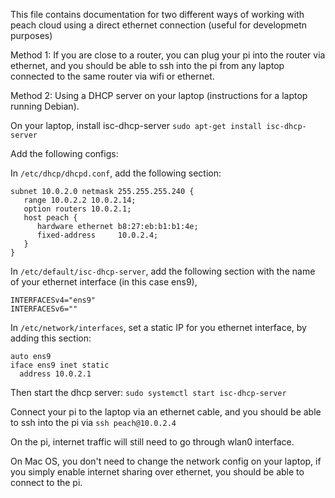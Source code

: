 This file contains documentation for two different ways of working with peach cloud 
using a direct ethernet connection (useful for developmetn purposes)

Method 1:
If you are close to a router, you can plug your pi into the router via ethernet, 
and you should be able to ssh into the pi from any laptop connected to the same router
via wifi or ethernet.

Method 2:
Using a DHCP server on your laptop (instructions for a laptop running Debian). 

On your laptop, install isc-dhcp-server
`sudo apt-get install isc-dhcp-server`

Add the following configs:

In `/etc/dhcp/dhcpd.conf`, 
add the following section:
```
subnet 10.0.2.0 netmask 255.255.255.240 {
   range 10.0.2.2 10.0.2.14;
   option routers 10.0.2.1;
   host peach {
      hardware ethernet b8:27:eb:b1:b1:4e;
      fixed-address     10.0.2.4;
   }
}
```

In `/etc/default/isc-dhcp-server`,
add the following section with the name of your ethernet interface (in this case ens9),
```
INTERFACESv4="ens9"
INTERFACESv6=""
```

In `/etc/network/interfaces`,
set a static IP for you ethernet interface,
by adding this section:

```
auto ens9
iface ens9 inet static
  address 10.0.2.1
```

Then start the dhcp server:
```sudo systemctl start isc-dhcp-server```

Connect your pi to the laptop via an ethernet cable, and you should be able to ssh into the pi via
```ssh peach@10.0.2.4```

On the pi, internet traffic will still need to go through wlan0 interface.


On Mac OS, you don't need to change the network config on your laptop, 
if you simply enable internet sharing over ethernet, you should be able to connect to the pi.